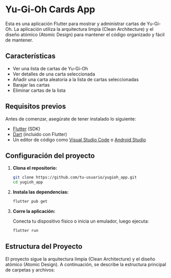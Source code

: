 # Yu-Gi-Oh Cards App

Esta es una aplicación Flutter para mostrar y administrar cartas de Yu-Gi-Oh. La aplicación utiliza la arquitectura limpia (Clean Architecture) y el diseño atómico (Atomic Design) para mantener el código organizado y fácil de mantener.

## Características

- Ver una lista de cartas de Yu-Gi-Oh
- Ver detalles de una carta seleccionada
- Añadir una carta aleatoria a la lista de cartas seleccionadas
- Barajar las cartas
- Eliminar cartas de la lista

## Requisitos previos

Antes de comenzar, asegúrate de tener instalado lo siguiente:

- [Flutter](https://flutter.dev/docs/get-started/install) (SDK)
- [Dart](https://dart.dev/get-dart) (incluido con Flutter)
- Un editor de código como [Visual Studio Code](https://code.visualstudio.com/) o [Android Studio](https://developer.android.com/studio)

## Configuración del proyecto

1. **Clona el repositorio:**

    ```sh
    git clone https://github.com/tu-usuario/yugioh_app.git
    cd yugioh_app
    ```

2. **Instala las dependencias:**

    ```sh
    flutter pub get
    ```

3. **Corre la aplicación:**

    Conecta tu dispositivo físico o inicia un emulador, luego ejecuta:

    ```sh
    flutter run
    ```

## Estructura del Proyecto

El proyecto sigue la arquitectura limpia (Clean Architecture) y el diseño atómico (Atomic Design). A continuación, se describe la estructura principal de carpetas y archivos:

